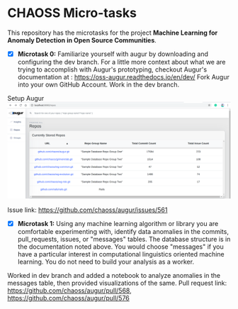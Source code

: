 # CHAOSS Micro-tasks

This repository has the microtasks for the project **Machine Learning for Anomaly Detection in Open Source Communities**.
- [X] **Microtask 0:** Familiarize yourself with augur by downloading and configuring the dev branch. For a little more context about what we are trying to accomplish with Augur's prototyping, checkout Augur's documentation at : https://oss-augur.readthedocs.io/en/dev/ Fork Augur into your own GitHub Account. Work in the dev branch.

Setup Augur 
![Augur ScreenShot](/screenshots/augur-screenshot.png)

Issue link: https://github.com/chaoss/augur/issues/561
- [X] **Microtask 1:** Using any machine learning algorithm or library you are comfortable experimenting with, identify data anomalies in the commits, pull_requests, issues, or "messages" tables. The database structure is in the documentation noted above. You would choose "messages" if you have a particular interest in computational linguistics oriented machine learning. You do not need to build your analysis as a worker.

Worked in dev branch and added a notebook to analyze anomalies in the messages table, then provided visualizations of the same.
Pull request link: https://github.com/chaoss/augur/pull/568, https://github.com/chaoss/augur/pull/576
